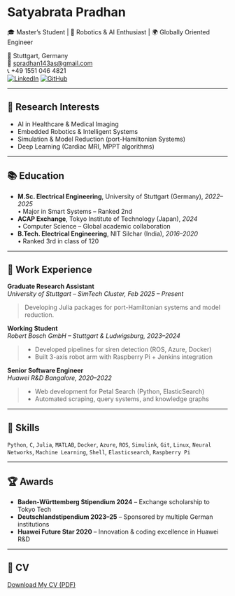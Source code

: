 # Satyabrata Pradhan

🎓 Master’s Student | 🤖 Robotics & AI Enthusiast | 🌍 Globally Oriented Engineer

📍 Stuttgart, Germany  
📧 spradhan143as@gmail.com  
📞 +49 1551 046 4821  
[![LinkedIn](https://img.shields.io/badge/LinkedIn-blue?logo=linkedin)](https://www.linkedin.com/in/satyabrata-pradhan-00a6b916b/)
[![GitHub](https://img.shields.io/badge/GitHub-black?logo=github)](https://github.com/Satya1998-debug)

---

## 🔬 Research Interests
- AI in Healthcare & Medical Imaging
- Embedded Robotics & Intelligent Systems
- Simulation & Model Reduction (port-Hamiltonian Systems)
- Deep Learning (Cardiac MRI, MPPT algorithms)

---

## 📚 Education
- **M.Sc. Electrical Engineering**, University of Stuttgart (Germany), *2022–2025*  
  • Major in Smart Systems – Ranked 2nd  
- **ACAP Exchange**, Tokyo Institute of Technology (Japan), *2024*  
  • Computer Science – Global academic collaboration  
- **B.Tech. Electrical Engineering**, NIT Silchar (India), *2016–2020*  
  • Ranked 3rd in class of 120  

---

## 💼 Work Experience

**Graduate Research Assistant**  
*University of Stuttgart – SimTech Cluster, Feb 2025 – Present*  
> Developing Julia packages for port-Hamiltonian systems and model reduction.

**Working Student**  
*Robert Bosch GmbH – Stuttgart & Ludwigsburg, 2023–2024*  
> - Developed pipelines for siren detection (ROS, Azure, Docker)  
> - Built 3-axis robot arm with Raspberry Pi + Jenkins integration  

**Senior Software Engineer**  
*Huawei R&D Bangalore, 2020–2022*  
> - Web development for Petal Search (Python, ElasticSearch)  
> - Automated scraping, query systems, and knowledge graphs

---

## 🧠 Skills
`Python`, `C`, `Julia`, `MATLAB`, `Docker`, `Azure`, `ROS`, `Simulink`, `Git`, `Linux`, `Neural Networks`, `Machine Learning`, `Shell`, `Elasticsearch`, `Raspberry Pi`

---

## 🏆 Awards
- **Baden-Württemberg Stipendium 2024** – Exchange scholarship to Tokyo Tech  
- **Deutschlandstipendium 2023–25** – Sponsored by multiple German institutions  
- **Huawei Future Star 2020** – Innovation & coding excellence in Huawei R&D  

---

## 📄 CV
[Download My CV (PDF)](assets/files/Satya-CV-2025C-en.pdf)
